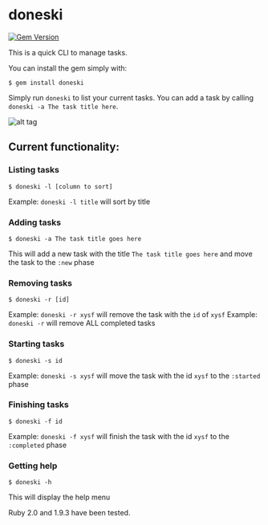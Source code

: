 # doneski

[![Gem Version](https://badge.fury.io/rb/doneski.png)](http://badge.fury.io/rb/doneski)

This is a quick CLI to manage tasks. 

You can install the gem simply with:

```
$ gem install doneski 
```

Simply run `doneski` to list your current tasks. You can add a task by calling `doneski -a The task title here`. 

![alt tag](https://raw.github.com/chadmckenna/doneski/master/screenshot.png)

## Current functionality:
### Listing tasks
```
$ doneski -l [column to sort]
```
Example: `doneski -l title` will sort by title

### Adding tasks
```
$ doneski -a The task title goes here
```
This will add a new task with the title `The task title goes here` and move the task to the `:new` phase

### Removing tasks
```
$ doneski -r [id]
```
Example: `doneski -r xysf` will remove the task with the `id` of `xysf`
Example: `doneski -r` will remove ALL completed tasks

### Starting tasks
```
$ doneski -s id
```
Example: `doneski -s xysf` will move the task with the id `xysf` to the `:started` phase

### Finishing tasks
```
$ doneski -f id
```
Example: `doneski -f xysf` will finish the task with the id `xysf` to the `:completed` phase

### Getting help
```
$ doneski -h
```
This will display the help menu

Ruby 2.0 and 1.9.3 have been tested.
